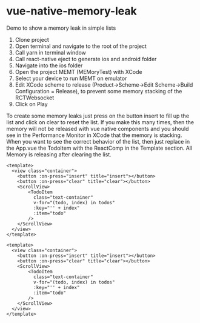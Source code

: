 # vue-native-memory-leak
Demo to show a memory leak in simple lists

1. Clone project
2. Open terminal and navigate to the root of the project
3. Call yarn in terminal window
4. Call react-native eject to generate ios and android folder
5. Navigate into the ios folder
6. Open the project MEMT (MEMoryTest) with XCode
7. Select your device to run MEMT on emulator
8. Edit XCode scheme to release (Product->Scheme->Edit Scheme->Build Configuration = Release), to prevent some memory stacking of the RCTWebsocket
9. Click on Play

To create some memory leaks just press on the button insert to fill up the list and click on clear to reset the list.
If you make this many times, then the memory will not be released with vue native components and you should see in the Performance Monitor in XCode that the memory is stacking.
When you want to see the correct behavior of the list, then just replace in the App.vue the TodoItem with the ReactComp in the Template section. All Memory is releasing after clearing the list.

```
<template>
  <view class="container">
	<button :on-press="insert" title="insert"></button>
	<button :on-press="clear" title="clear"></button>
	<ScrollView>
	    <TodoItem
	      class="text-container"
	      v-for="(todo, index) in todos"
	      :key="'' + index"
	      :item="todo"
	    />
	</ScrollView>
  </view>
</template>
```

```
<template>
  <view class="container">
	<button :on-press="insert" title="insert"></button>
	<button :on-press="clear" title="clear"></button>
	<ScrollView>
	    <TodoItem
	      class="text-container"
	      v-for="(todo, index) in todos"
	      :key="'' + index"
	      :item="todo"
	    />
	</ScrollView>
  </view>
</template>
```
